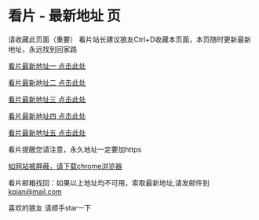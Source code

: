 # 看片 - 最新地址 页

请收藏此页面（重要）
看片站长建议狼友Ctrl+D收藏本页面，本页随时更新最新地址，永远找到回家路

[看片最新地址一 点击此处](https://8xsjp.buzz/) 

[看片最新地址二 点击此处](https://8xsjq.buzz/) 

[看片最新地址三 点击此处](https://8xsjm.buzz/) 

[看片最新地址四 点击此处](https://8xsjs.buzz/) 

[看片最新地址五 点击此处](https://8xsjj.buzz/) 

看片提醒您请注意，永久地址一定要加https

[如网站被屏蔽，请下载chrome浏览器](https://8xe23.com/chrome_93.0.4577.82.apk) 

看片邮箱找回：如果以上地址均不可用，索取最新地址,请发邮件到 kpian@mail.com

喜欢的狼友 请顺手star一下
